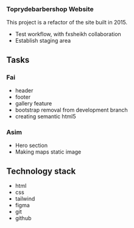 ### Toprydebarbershop Website

This project is a refactor of the site built in 2015.

- Test workflow, with fxsheikh collaboration
- Establish staging area

## Tasks 

 ### Fai
  - header
  - footer
  - gallery feature
  - bootstrap removal from development branch
  - creating semantic html5
  
 ### Asim
  - Hero section
  - Making maps static image

## Technology stack
  - html
  - css
  - tailwind
  - figma
  - git 
  - github
